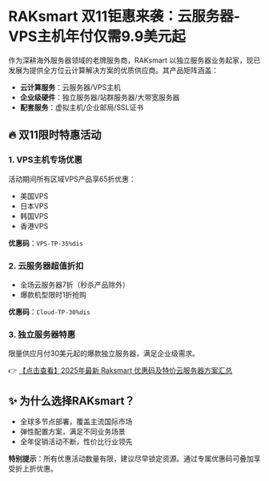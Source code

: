 # RAKsmart 双11钜惠来袭：云服务器-VPS主机年付仅需9.9美元起

作为深耕海外服务器领域的老牌服务商，RAKsmart 以独立服务器业务起家，现已发展为提供全方位云计算解决方案的优质供应商。其产品矩阵涵盖：

- **云计算服务**：云服务器/VPS主机
- **企业级硬件**：独立服务器/站群服务器/大带宽服务器
- **配套服务**：虚拟主机/企业邮局/SSL证书

## 🔥 双11限时特惠活动

### 1. VPS主机专场优惠
活动期间所有区域VPS产品享65折优惠：
- 美国VPS
- 日本VPS  
- 韩国VPS
- 香港VPS

**优惠码**：`VPS-TP-35%dis`

### 2. 云服务器超值折扣
- 全场云服务器7折（秒杀产品除外）
- 爆款机型限时1折抢购

**优惠码**：`Cloud-TP-30%dis`

### 3. 独立服务器特惠
限量供应月付30美元起的爆款独立服务器，满足企业级需求。

👉 [【点击查看】2025年最新 Raksmart 优惠码及特价云服务器方案汇总](https://bit.ly/raksmart)

## ✨ 为什么选择RAKsmart？
- 全球多节点部署，覆盖主流国际市场
- 弹性配置方案，满足不同业务场景
- 全年促销活动不断，性价比行业领先

**特别提示**：所有优惠活动数量有限，建议尽早锁定资源。通过专属优惠码可叠加享受折上折优惠。